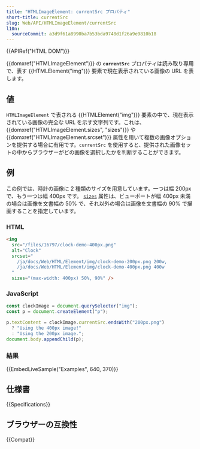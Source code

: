 ```yaml
---
title: "HTMLImageElement: currentSrc プロパティ"
short-title: currentSrc
slug: Web/API/HTMLImageElement/currentSrc
l10n:
  sourceCommit: a3d9f61a8990ba7b53bda9748d1f26a9e9810b18
---
```


{{APIRef("HTML DOM")}}

{{domxref("HTMLImageElement")}} の **`currentSrc`** プロパティは読み取り専用で、表す {{HTMLElement("img")}} 要素で現在表示されている画像の URL を表します。

## 値

`HTMLImageElement` で表される {{HTMLElement("img")}} 要素の中で、現在表示されている画像の完全な URL を示す文字列です。これは、{{domxref("HTMLImageElement.sizes", "sizes")}} や {{domxref("HTMLImageElement.srcset")}} 属性を用いて複数の画像オプションを提供する場合に有用です。`currentSrc` を使用すると、提供された画像セットの中からブラウザーがどの画像を選択したかを判断することができます。

## 例

この例では、時計の画像に 2 種類のサイズを用意しています。一つは幅 200px で、もう一つは幅 400px です。 [`sizes`](/ja/docs/Web/HTML/Element/img#sizes) 属性は、ビューポートが幅 400px 未満の場合は画像を文書幅の 50% で、それ以外の場合は画像を文書幅の 90% で描画することを指定しています。

### HTML

```html
<img
  src="/files/16797/clock-demo-400px.png"
  alt="Clock"
  srcset="
    /ja/docs/Web/HTML/Element/img/clock-demo-200px.png 200w,
    /ja/docs/Web/HTML/Element/img/clock-demo-400px.png 400w
  "
  sizes="(max-width: 400px) 50%, 90%" />
```

### JavaScript

```js
const clockImage = document.querySelector("img");
const p = document.createElement("p");

p.textContent = clockImage.currentSrc.endsWith("200px.png")
  ? "Using the 400px image!"
  : "Using the 200px image.";
document.body.appendChild(p);
```

### 結果

{{EmbedLiveSample("Examples", 640, 370)}}

## 仕様書

{{Specifications}}

## ブラウザーの互換性

{{Compat}}
